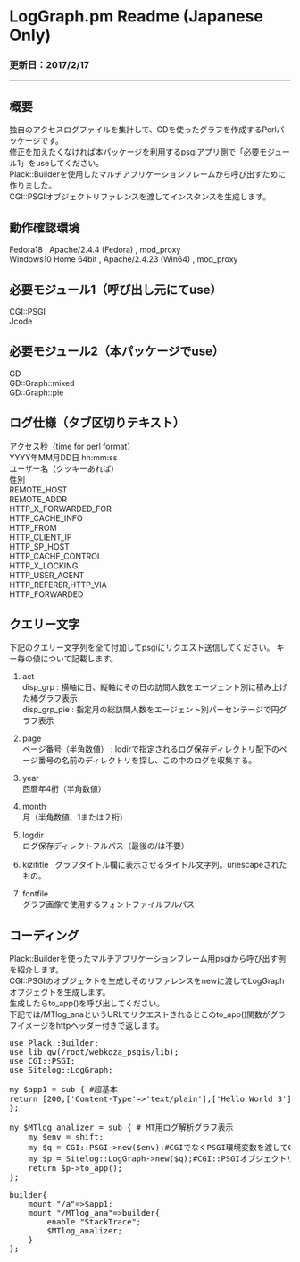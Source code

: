 # LogGraph.pm Readme (Japanese Only)
### 更新日：2017/2/17
---
## 概要
独自のアクセスログファイルを集計して、GDを使ったグラフを作成するPerlパッケージです。  
修正を加えたくなければ本パッケージを利用するpsgiアプリ側で「必要モジュール1」をuseしてください。  
Plack::Builderを使用したマルチアプリケーションフレームから呼び出すために作りました。  
CGI::PSGIオブジェクトリファレンスを渡してインスタンスを生成します。

## 動作確認環境
Fedora18 , Apache/2.4.4 (Fedora) , mod_proxy  
Windows10 Home 64bit , Apache/2.4.23 (Win64) , mod_proxy  

## 必要モジュール1（呼び出し元にてuse）
CGI::PSGI  
Jcode  

## 必要モジュール2（本パッケージでuse）
GD  
GD::Graph::mixed  
GD::Graph::pie  

## ログ仕様（タブ区切りテキスト）
アクセス秒（time for perl format）  
YYYY年MM月DD日 hh:mm:ss  
ユーザー名（クッキーあれば）  
性別  
REMOTE_HOST  
REMOTE_ADDR  
HTTP_X_FORWARDED_FOR  
HTTP_CACHE_INFO  
HTTP_FROM  
HTTP_CLIENT_IP  
HTTP_SP_HOST  
HTTP_CACHE_CONTROL  
HTTP_X_LOCKING  
HTTP_USER_AGENT  
HTTP_REFERER,HTTP_VIA  
HTTP_FORWARDED  

## クエリー文字
下記のクエリー文字列を全て付加してpsgiにリクエスト送信してください。 キー毎の値について記載します。

1. act  
disp_grp : 横軸に日、縦軸にその日の訪問人数をエージェント別に積み上げた棒グラフ表示  
disp_grp_pie : 指定月の総訪問人数をエージェント別パーセンテージで円グラフ表示

2. page  
ページ番号（半角数値） : lodirで指定されるログ保存ディレクトリ配下のページ番号の名前のディレクトリを探し、この中のログを収集する。

3. year  
西暦年4桁（半角数値）

4. month  
月（半角数値、1または２桁）

5. logdir  
ログ保存ディレクトフルパス（最後の/は不要）

6. kizititle  
グラフタイトル欄に表示させるタイトル文字列。uriescapeされたもの。

7. fontfile  
グラフ画像で使用するフォントファイルフルパス

## コーディング
Plack::Builderを使ったマルチアプリケーションフレーム用psgiから呼び出す例を紹介します。  
CGI::PSGIのオブジェクトを生成しそのリファレンスをnewに渡してLogGraphオブジェクトを生成します。  
生成したらto_app()を呼び出してください。  
下記では/MTlog_anaというURLでリクエストされるとこのto_app()関数がグラフイメージをhttpヘッダー付きで返します。
<pre>
use Plack::Builder;
use lib qw(/root/webkoza_psgis/lib);
use CGI::PSGI;
use Sitelog::LogGraph;

my $app1 = sub { #超基本
return [200,['Content-Type'=>'text/plain'],['Hello World 3']];
};

my $MTlog_analizer = sub { # MT用ログ解析グラフ表示
	my $env = shift;
	my $q = CGI::PSGI->new($env);#CGIでなくPSGI環境変数を渡してCGI::PSGIのインスタンス生成
	my $p = Sitelog::LogGraph->new($q);#CGI::PSGIオブジェクトリファ（インスタンス）を渡す
	return $p->to_app();
};

builder{
	mount "/a"=>$app1;
	mount "/MTlog_ana"=>builder{
		enable "StackTrace";
		$MTlog_analizer;
	}
};
</pre>
